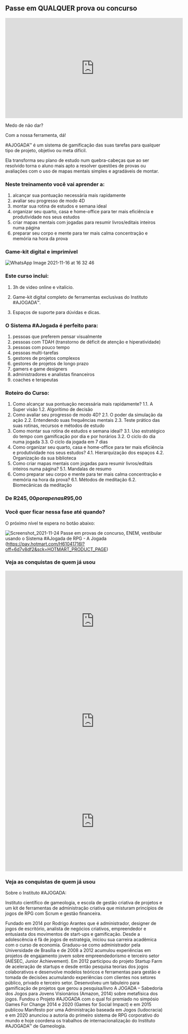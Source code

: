 <!-- Facebook Pixel Code -->
<script>
  !function(f,b,e,v,n,t,s)
  {if(f.fbq)return;n=f.fbq=function(){n.callMethod?
  n.callMethod.apply(n,arguments):n.queue.push(arguments)};
  if(!f._fbq)f._fbq=n;n.push=n;n.loaded=!0;n.version='2.0';
  n.queue=[];t=b.createElement(e);t.async=!0;
  t.src=v;s=b.getElementsByTagName(e)[0];
  s.parentNode.insertBefore(t,s)}(window, document,'script',
  'https://connect.facebook.net/en_US/fbevents.js');
  fbq('init', '3699004613657217');
  fbq('track', 'PageView');
</script>
<noscript><img height="1" width="1" style="display:none"
  src="https://www.facebook.com/tr?id=3699004613657217&ev=PageView&noscript=1"
/></noscript>
<!-- End Facebook Pixel Code -->

## Passe em QUALQUER prova ou concurso 

<iframe width="560" height="315" src="https://www.youtube.com/embed/em7uDuI6dY4" title="YouTube video player" frameborder="0" allow="accelerometer; autoplay; clipboard-write; encrypted-media; gyroscope; picture-in-picture" allowfullscreen></iframe>

Medo de não dar?

Com a nossa ferramenta, dá!

#AJOGADA™ é um sistema de gamificação das suas tarefas para qualquer tipo de projeto, objetivo ou meta difícil.

Ela transforma seu plano de estudo num quebra-cabeças que ao ser resolvido torna o aluno mais apto a resolver questões de provas ou avaliações com o uso de mapas mentais simples e agradáveis de montar.

### Neste treinamento você vai aprender a:

1. alcançar sua pontuação necessária mais rapidamente
2. avaliar seu progresso de modo 4D
3. montar sua rotina de estudos e semana ideal
4. organizar seu quarto, casa e home-office para ter mais eficiência e produtividade nos seus estudos
5. criar mapas mentais com jogadas para resumir livros/editais inteiros numa página
6. preparar seu corpo e mente para ter mais calma concentração e memória na hora da prova

### Game-kit digital e imprimível

![WhatsApp Image 2021-11-16 at 16 32 46](https://user-images.githubusercontent.com/94938731/143150292-d832aaf8-5271-4e25-81c8-85370b1f12cd.jpeg)


### Este curso inclui:


1. 3h de video online e vitalício.

2. Game-kit digital completo de ferramentas exclusivas do Instituto #AJOGADA™.

3. Espaços de suporte para dúvidas e dicas.


### O Sistema #AJogada é perfeito para:

1. pessoas que preferem pensar visualmente
2. pessoas com TDAH (transtorno de déficit de atenção e hiperatividade)
3. pessoas com pouco tempo
4. pessoas multi-tarefas
5. gestores de projetos complexos
6. gestores de projetos de longo prazo
7. gamers e game designers
8. administradores e analistas financeiros
9. coaches e terapeutas

### Roteiro do Curso:

1. Como alcançar sua pontuação necessária mais rapidamente?
1.1. A Super visão
1.2. Algorítimo de decisão
2. Como avaliar seu progresso de modo 4D?
2.1. O poder da simulação da ação
2.2. Entendendo suas frequências mentais
2.3. Teste prático das suas rotinas, recursos e métodos de estudo
3. Como montar sua rotina de estudos e semana ideal?
3.1. Uso estratégico do tempo com gamificação por dia e por horários
3.2. O ciclo do dia numa jogada
3.3. O ciclo da jogada em 7 dias
4. Como organizar seu quarto, casa e home-office para ter mais eficiência e produtividade nos seus estudos?
4.1. Hierarquização dos espaços
4.2. Organização da sua biblioteca
5. Como criar mapas mentais com jogadas para resumir livros/editais inteiros numa página?
5.1. Mandalas de resumo
6. Como preparar seu corpo e mente para ter mais calma concentração e memória na hora da prova?
6.1. Métodos de meditação
6.2. Biomecânicas da meditação


### De R$245,00 por apenas R$95,00 


### Você quer ficar nessa fase até quando?

O próximo nível te espera no botão abaixo:

![Screenshot_2021-11-24 Passe em provas de concurso, ENEM, vestibular usando o Sistema #AJogada de RPG - A Jogada](https://user-images.githubusercontent.com/94938731/143280905-c6fb81ef-6780-421d-966b-36ccd2ef8569.png)(https://pay.hotmart.com/H61041716I?off=6d7v8df2&sck=HOTMART_PRODUCT_PAGE)


### Veja as conquistas de quem já usou


<iframe width="560" height="315" src="https://www.youtube.com/embed/AbGdHsOgQZ0" title="YouTube video player" frameborder="0" allow="accelerometer; autoplay; clipboard-write; encrypted-media; gyroscope; picture-in-picture" allowfullscreen></iframe>


<iframe width="560" height="315" src="https://www.youtube.com/embed/jEll_OcgCjM" title="YouTube video player" frameborder="0" allow="accelerometer; autoplay; clipboard-write; encrypted-media; gyroscope; picture-in-picture" allowfullscreen></iframe>


<iframe width="560" height="315" src="https://www.youtube.com/embed/I5eFF7_f-8c" title="YouTube video player" frameborder="0" allow="accelerometer; autoplay; clipboard-write; encrypted-media; gyroscope; picture-in-picture" allowfullscreen></iframe>


### Veja as conquistas de quem já usou



Sobre o Instituto #AJOGADA:

Instituto científico de gameologia, e escola de gestão criativa de projetos e um kit de ferramentas de administração criativa que misturam princípios de jogos de RPG com Scrum e gestão financeira.

Fundado em 2014 por Rodrigo Arantes que é administrador, designer de jogos de escritório, analista de negócios criativos, empreendedor e entusiasta dos movimentos de start-ups e gamificação. Desde a adolescência é fã de jogos de estratégia, iniciou sua carreira acadêmica com o curso de economia. Graduou-se como administrador pela Universidade de Brasília e de 2008 a 2012 acumulou experiências em projetos de engajamento jovem sobre empreendedorismo e terceiro setor (AIESEC, Junior Achievement). Em 2012 participou do projeto Startup Farm de aceleração de startups e desde então pesquisa teorias dos jogos colaborativos e desenvolve modelos teóricos e ferramentas para gestão e tomada de decisões acumulando experiências com clientes nos setores público, privado e terceiro setor. Desenvolveu um tabuleiro para gamificação de projetos que gerou a pesquisa/livro A JOGADA – Sabedoria dos Jogos para Jovens Visionários (Amazon, 2014) sobre metafísica dos jogos. Fundou o Projeto #AJOGADA com o qual foi premiado no simpósio Games For Change 2014 e 2020 (Games for Social Impact) e em 2015 publicou Manifesto por uma Administração baseada em Jogos (ludocracia) e em 2020 anunciou a autoria do primeiro sistema de RPG corporativo do mundo e hoje coordena os trabalhos de internacionalização do Instituto #AJOGADA™ de Gameologia.
